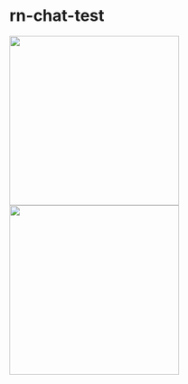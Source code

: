 # rn-chat-test

<img src="https://user-images.githubusercontent.com/10086015/35655281-66672fbc-06f1-11e8-9a2f-57c54081b529.png" width="300"> <img src="https://user-images.githubusercontent.com/10086015/35655282-6681b5b2-06f1-11e8-883c-ec43c84ae36f.png" width="300">